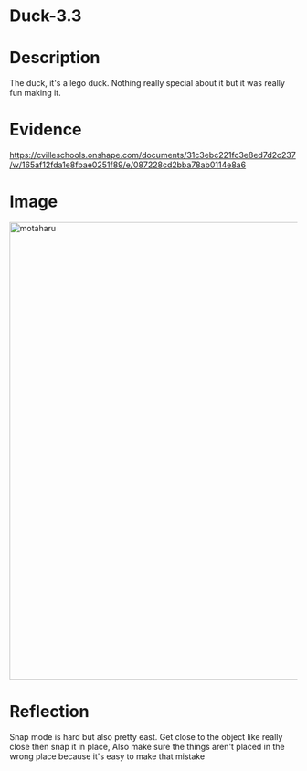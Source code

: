 # Duck-3.3

# Description
The duck, it's a lego duck. Nothing really special about it but it was really fun making it.

# Evidence
https://cvilleschools.onshape.com/documents/31c3ebc221fc3e8ed7d2c237/w/165af12fda1e8fbae0251f89/e/087228cd2bba78ab0114e8a6

# Image 
<img src="images/Truck.png" alt="motaharu" width="800">

# Reflection
Snap mode is hard but also pretty east. Get close to the object like really close then snap it in place, Also make sure the things aren't placed in the wrong place because it's easy to make that mistake 
